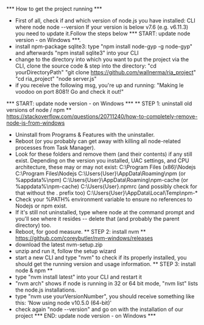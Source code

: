 
*** How to get the project running ***

- First of all, check if and which version of node.js you have installed:
    CLI where node
        node --version
    If your version is below v7.6 (e.g. v6.11.3) you need to update it.Follow the steps below *** START: update node version - on Windows ***. 
- install npm-package sqlite3: 
    type "npm install node-gyp -g node-gyp" and afterwards "npm install sqlite3" into your CLI     
- change to the directory into which you want to put the project via the CLI, clone the source code & step into the directory: 
    "cd yourDirectoryPath"
    "git clone https://github.com/wallnerma/ria_project"
    "cd ria_project"
    "node server.js"
- if you receive the following msg, you're up and running: "Making le voodoo on port 8081! Go and check it out!"


*** START: update node version - on Windows *** 
** STEP 1: uninstall old versions of node / npm **
    https://stackoverflow.com/questions/20711240/how-to-completely-remove-node-js-from-windows
 - Uninstall from Programs & Features with the uninstaller.
 - Reboot (or you probably can get away with killing all node-related processes from Task Manager).
 - Look for these folders and remove them (and their contents) if any still exist. Depending on the version you installed, UAC settings, and CPU architecture, these may or may not exist:
    C:\Program Files (x86)\Nodejs
    C:\Program Files\Nodejs
    C:\Users\{User}\AppData\Roaming\npm (or %appdata%\npm)
    C:\Users\{User}\AppData\Roaming\npm-cache (or %appdata%\npm-cache)
    C:\Users\{User}\.npmrc (and possibly check for that without the . prefix too)
    C:\Users\{User}\AppData\Local\Temp\npm-*
 - Check your %PATH% environment variable to ensure no references to Nodejs or npm exist.
 - If it's still not uninstalled, type where node at the command prompt and you'll see where it resides -- delete that (and probably the parent directory) too.
 - Reboot, for good measure.
** STEP 2: install nvm **
    https://github.com/coreybutler/nvm-windows/releases
 - download the latest nvm-setup.zip
 - unzip and run it, follow the setup wizard
 - start a new CLI and type "nvm" to check if its properly installed, you should get the running version and usage information. 
** STEP 3: install node & npm **
 - type "nvm install latest" into your CLI and restart it
 - "nvm arch" shows if node is running in 32 or 64 bit mode, "nvm list" lists the node.js installations.
 - type "nvm use yourVersionNumber", you should receive something like this: 'Now using node v10.5.0 (64-bit)'
 - check again "node --version" and go on with the installation of our project 
 *** END: update node version - on Windows *** 
